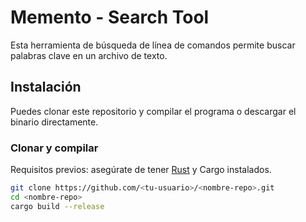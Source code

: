 # Memento - Search Tool

Esta herramienta de búsqueda de línea de comandos permite buscar palabras clave en un archivo de texto.

## Instalación

Puedes clonar este repositorio y compilar el programa o descargar el binario directamente.

### Clonar y compilar

Requisitos previos: asegúrate de tener [Rust](https://www.rust-lang.org/tools/install) y Cargo instalados.

```sh
git clone https://github.com/<tu-usuario>/<nombre-repo>.git
cd <nombre-repo>
cargo build --release

